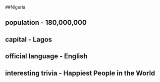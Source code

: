 ##Nigeria
## population - 180,000,000


## capital - Lagos

 
## official language - English


## interesting trivia - Happiest People in the World



